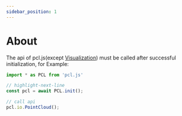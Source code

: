 ```yaml
---
sidebar_position: 1
---
```


# About

The api of pcl.js(except [Visualization](/docs/category/visualization)) must be called after successful initialization, for Example:

```ts showLineNumbers
import * as PCL from 'pcl.js'

// highlight-next-line
const pcl = await PCL.init();

// call api
pcl.io.PointCloud();
```